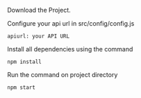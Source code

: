 Download the Project.

Configure your api url in src/config/config.js
```
apiurl: your API URL
```
Install all dependencies using the command
```
npm install
```
Run the command on project directory
```
npm start
```
